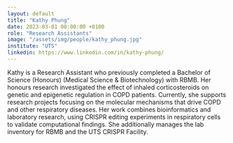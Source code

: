 ```yaml
---
layout: default
title: "Kathy Phung"
date: 2023-03-01 00:00:00 +0100
role: "Research Assistants"
image: "/assets/img/people/kathy_phung.jpg"
institute: "UTS"
linkedin: https://www.linkedin.com/in/kathy-phung/
---
```

Kathy is a Research Assistant who previously completed a Bachelor of Science (Honours) (Medical Science & Biotechnology) with RBMB. Her honours research investigated the effect of inhaled corticosteroids on genetic and epigenetic regulation in COPD patients. Currently, she supports research projects focusing on the molecular mechanisms that drive COPD and other respiratory diseases. Her work combines bioinformatics and laboratory research, using CRISPR editing experiments in respiratory cells to validate computational findings. She additionally manages the lab inventory for RBMB and the UTS CRISPR Facility.
